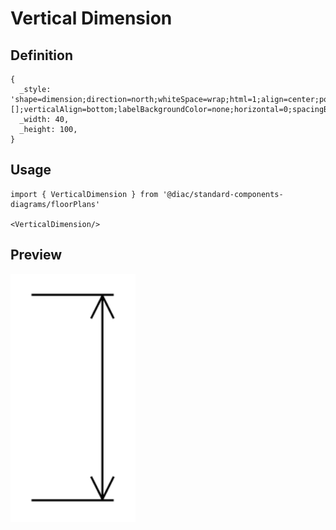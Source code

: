 # Vertical Dimension

## Definition

```
{
  _style: 'shape=dimension;direction=north;whiteSpace=wrap;html=1;align=center;points=[];verticalAlign=bottom;labelBackgroundColor=none;horizontal=0;spacingBottom=3;',
  _width: 40,
  _height: 100,
}
```

## Usage

```
import { VerticalDimension } from '@diac/standard-components-diagrams/floorPlans'

<VerticalDimension/>
```

## Preview

<img src="./vertical-dimension.png" width="200"/>
